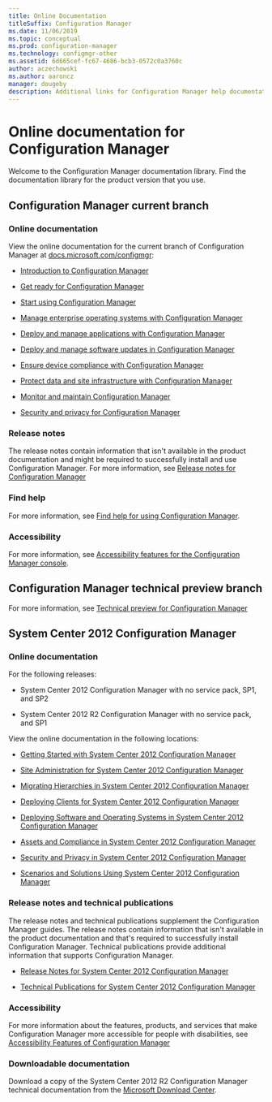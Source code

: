 ```yaml
---
title: Online Documentation
titleSuffix: Configuration Manager
ms.date: 11/06/2019
ms.topic: conceptual
ms.prod: configuration-manager
ms.technology: configmgr-other
ms.assetid: 6d665cef-fc67-4686-bcb3-0572c0a3760c
author: aczechowski
ms.author: aaroncz
manager: dougeby
description: Additional links for Configuration Manager help documentation
---
```


# Online documentation for Configuration Manager

<!-- this article is a placeholder for the historical CHM file, or F1 help, as all the versions used the same FWLINK to get to help. Due to that, this file is used to help redirect the reader to the product they want help with -->

Welcome to the Configuration Manager documentation library. Find the documentation library for the product version that you use.

## Configuration Manager current branch

### Online documentation

View the online documentation for the current branch of Configuration Manager at [docs.microsoft.com/configmgr](/configmgr):  

- [Introduction to Configuration Manager](../understand/introduction.md)  

- [Get ready for Configuration Manager](../plan-design/get-ready.md)  

- [Start using Configuration Manager](../servers/deploy/start-using.md)  

- [Manage enterprise operating systems with Configuration Manager](../../osd/understand/introduction-to-operating-system-deployment.md)  

- [Deploy and manage applications with Configuration Manager](../../apps/deploy-use/deploy-applications.md)  

- [Deploy and manage software updates in Configuration Manager](../../sum/understand/software-updates-introduction.md)  

- [Ensure device compliance with Configuration Manager](../../compliance/understand/ensure-device-compliance.md)  

- [Protect data and site infrastructure with Configuration Manager](../../protect/understand/protect-data-and-site-infrastructure.md)  

- [Monitor and maintain Configuration Manager](../servers/manage/maintenance-tasks.md)  

- [Security and privacy for Configuration Manager](../plan-design/security/security-and-privacy.md)  

### Release notes

The release notes contain information that isn't available in the product documentation and might be required to successfully install and use Configuration Manager. For more information, see [Release notes for Configuration Manager](../servers/deploy/install/release-notes.md)  

### Find help

For more information, see [Find help for using Configuration Manager](../understand/find-help.md).

### Accessibility

For more information, see [Accessibility features for the Configuration Manager console](../understand/accessibility-features.md).

## Configuration Manager technical preview branch

For more information, see [Technical preview for Configuration Manager](../get-started/technical-preview.md)  

## System Center 2012 Configuration Manager

### Online documentation

For the following releases:

- System Center 2012 Configuration Manager with no service pack, SP1, and SP2  

- System Center 2012 R2 Configuration Manager with no service pack, and SP1  

View the online documentation in the following locations:  

- [Getting Started with System Center 2012 Configuration Manager](/previous-versions/system-center/system-center-2012-R2/gg682144\(v=technet.10\))  

- [Site Administration for System Center 2012 Configuration Manager](/previous-versions/system-center/system-center-2012-R2/gg681983\(v=technet.10\))  

- [Migrating Hierarchies in System Center 2012 Configuration Manager](/previous-versions/system-center/system-center-2012-R2/gg682006\(v=technet.10\))  

- [Deploying Clients for System Center 2012 Configuration Manager](/previous-versions/system-center/system-center-2012-R2/gg699391\(v=technet.10\))  

- [Deploying Software and Operating Systems in System Center 2012 Configuration Manager](/previous-versions/system-center/system-center-2012-R2/gg699393\(v=technet.10\))  

- [Assets and Compliance in System Center 2012 Configuration Manager](/previous-versions/system-center/system-center-2012-R2/gg682029\(v=technet.10\))  

- [Security and Privacy in System Center 2012 Configuration Manager](/previous-versions/system-center/system-center-2012-R2/gg682033\(v=technet.10\))  

- [Scenarios and Solutions Using System Center 2012 Configuration Manager](/previous-versions/system-center/system-center-2012-R2/jj884163\(v=technet.10\))  

### Release notes and technical publications

The release notes and technical publications supplement the Configuration Manager guides. The release notes contain information that isn't available in the product documentation and that's required to successfully install Configuration Manager. Technical publications provide additional information that supports Configuration Manager.  

- [Release Notes for System Center 2012 Configuration Manager](/previous-versions/system-center/system-center-2012-R2/jj870706\(v=technet.10\))  

- [Technical Publications for System Center 2012 Configuration Manager](/previous-versions/system-center/system-center-2012-R2/hh531521\(v=technet.10\))  

### Accessibility

For more information about the features, products, and services that make Configuration Manager more accessible for people with disabilities, see [Accessibility Features of Configuration Manager](/previous-versions/system-center/system-center-2012-R2/jj553406\(v=technet.10\))

### Downloadable documentation

Download a copy of the System Center 2012 R2 Configuration Manager technical documentation from the [Microsoft Download Center](https://www.microsoft.com/download/details.aspx?id=29256).